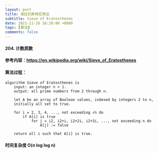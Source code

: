 ```yaml
---
layout: post
title: 埃拉托斯特尼筛法
subtitle: Sieve of Eratosthenes
date: 2021-11-26 16:20:00 +0800
tags: [算法]
comments: false
---
```

#### 204. 计数质数
#### 参考内容：https://en.wikipedia.org/wiki/Sieve_of_Eratosthenes
#### 算法过程：
```
algorithm Sieve of Eratosthenes is
    input: an integer n > 1.
    output: all prime numbers from 2 through n.

    let A be an array of Boolean values, indexed by integers 2 to n,
    initially all set to true.
    
    for i = 2, 3, 4, ..., not exceeding √n do
        if A[i] is true
            for j = i2, i2+i, i2+2i, i2+3i, ..., not exceeding n do
                A[j] := false

    return all i such that A[i] is true.
```
#### 时间复杂度 O(n log log n)